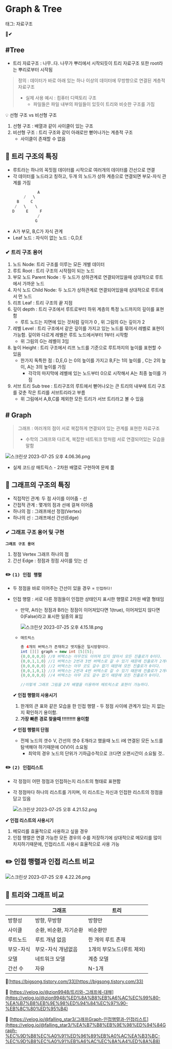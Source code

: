 # Graph & Tree

태그: 자료구조

**📌✔**

## #Tree

- 트리 자료구조 : 나무..다. 나무가 뿌리에서 시작되듯이 트리 자료구조 또한 root라는 뿌리로부터 시작됨

> 정의 : 데이터가 바로 아래 있는 하나 이상의 데이터에 무방향으로 연결된 계층적 자료구조
> 
> - 실제 사용 예시 : 컴퓨터 디렉토리 구조
>     - 파일들은 파일 내부의 파일들이 있듯이 트리와 비슷한 구조를 가짐

<aside>
💡 선형 구조 vs 비선형 구조

1. 선형 구조 : 배열과 같이 사이클이 있는 구조
2. 비선형 구조 : 트리 구조와 같이 아래로만 뻗어나가는 계층적 구조
    - 사이클이 존재할 수 없음
</aside>

## **📌 트리 구조의 특징**

- 루트라는 하나의 꼭짓점 데이터를 시작으로 여러개의 데이터를 간선으로 연결
- 각 데이터를 노드라고 칭하고, 두개 의 노드가 상하 계층으로 연결되면 부모-자식 관계를 가짐

```java
		 	  A
  		/   \
  	 B     C
    /   \    \
   D     E     F
              /
             G
```

- A가 부모, B,C가 자식 관계
- Leaf 노드 : 자식이 없는 노드 : G,D,E

### **✔ 트리 구조 용어**

1. 노드 Node: 트리 구조를 이루는 모든 개별 데이터
2. 루트 Root : 트리 구조의 시작점이 되는 노드
3. 부모 노드 Parent Node : 두 노드가 상하관계로 연결되어있을때 상대적으로 루트에서 가까운 노드
4. 자식 노드 Child Node: 두 노드가 상하관계로 연결되어있을때 상대적으로 루트에서 먼 노드
5. 리프 Leaf : 트리 구조의 끝 지점
6. 깊이 depth : 트리 구조에서 루트로부터 하위 계층의 특정 노드까지의 깊이를 표현함 
    - 루트 노드는 지면에 있는 것처럼 깊이가 0 , 위 그림의 G는 깊이가 2
7. 레벨 Level : 트리 구조에서 같은 깊이를 가지고 있는 노드를 묶어서 레벨로 표현이 가능함. 깊이와 다르게 레벨은 루트 노드에서부터 1부터 시작함
    - 위 그림의 G는 레벨이 3임
8. 높이 Height : 트리 구조에서 리프 노드를 기준으로 루트까지의 높이를 표현할 수 있음
    - 한가지 독특한 점 : D,E,G 는 0의 높이를 가지고 B,F는 1의 높이를 , C는 2의 높이, A는 3의 높이를 가짐
        - 각각의 마지막에 레벨에 있는 노드부터 0으로 시작해서 A는 최종 높이를 가짐
9. 서브 트리 Sub tree : 트리구조의 루트에서 뻗어나오는 큰 트리의 내부에 트리 구조를 갖춘 작은 트리를 서브트리라고 부름
    - 위 그림에서 A,B,C를 제외한 모든 트리가 서브 트리라고 볼 수 있음

## # **Graph**

> 그래프 : 여러개의 점이 서로 복잡하게 연결되어 있는 관계를 표현한 자료구조
> 
> - 수학의 그래프와 다르게, 복잡한 네트워크 망처럼 서로 연결되어있는 모습을 말함

![스크린샷 2023-07-25 오후 4.06.36.png](Graph%20&%20Tree%20f0641a7674cb4016aaa1b893e2ec9615/%25E1%2584%2589%25E1%2585%25B3%25E1%2584%258F%25E1%2585%25B3%25E1%2584%2585%25E1%2585%25B5%25E1%2586%25AB%25E1%2584%2589%25E1%2585%25A3%25E1%2586%25BA_2023-07-25_%25E1%2584%258B%25E1%2585%25A9%25E1%2584%2592%25E1%2585%25AE_4.06.36.png)

- 실제 코드상 매트릭스 - 2차원 배열로 구현하여 문제 풂

## **📌 그래프의 구조의 특징**

- 직접적인 관계: 두 점 사이를 이어줌 - 선
- 간접적 관계 : 몇개의 점과 선에 걸쳐 이어줌
- 하나의 점 : 그래프에선 정점(Vertex)
- 하나의 선 : 그래프에선 간선(Edge)

### **✔ 그래프 구조 용어 및 구현**

**`그래프 구조 용어`**

1. 정점 Vertex 그래프 하나의 점
2. 간선 Edge : 정점과 정점 사이를 잇는 선 

### ✏️ **`(1) 인접 행렬`**

- 두 정점을 바로 이어주는 간선이 있을 경우 = `인접하다!`
- 인접 행렬 : 서로 다른 정점들이 인접한 상태인지 표시한 행렬로 2차원 배열 형태임
    - 만약, A라는 정점과 B라는 정점이 이어져있다면 1(true), 이어져있지 않다면 0(False)라고 표시한 일종의 표임
        
        ![스크린샷 2023-07-25 오후 4.15.18.png](Graph%20&%20Tree%20f0641a7674cb4016aaa1b893e2ec9615/%25E1%2584%2589%25E1%2585%25B3%25E1%2584%258F%25E1%2585%25B3%25E1%2584%2585%25E1%2585%25B5%25E1%2586%25AB%25E1%2584%2589%25E1%2585%25A3%25E1%2586%25BA_2023-07-25_%25E1%2584%258B%25E1%2585%25A9%25E1%2584%2592%25E1%2585%25AE_4.15.18.png)
        
    - `매트릭스`
        
        ```java
        총 4개의 버텍스가 존재하고 엣지들은 일시방향이다.
        int [][] graph = new int [5][5];
        {0,0,0,0,0} //0 버텍스는 아무것도 이어져 있지 않아서 모든 진출로가 0이다.
        {0,0,1,1,0} //1 버텍스는 2번과 3번 버텍스로 갈 수 있기 때문에 진출로가 2개이다.
        {0,0,0,0,0} //2 버텍스는 아무 곳도 갈수 없기 때문에 모든 진출로가 0이다.
        {0,0,1,0,1} //3 버텍스는 2번과 4번 버텍스로 갈 수 있기 때문에 진출로가 2개이다.
        {0,0,0,0,0} //4 버텍스는 아무 곳도 갈수 없기 때문에 모든 진출로가 0이다.
        
        //이렇게 그래프 그림을 2차 배열을 이용하여 메트릭스로 표현이 가능하다.
        ```
        
    
    **✔ 인접 행렬의 사용시기**
    
    1. 한개의 큰 표와 같은 모습을 한 인접 행렬 - 두 정점 사이에 관계가 있는 지 없는지 확인하기 용이함.
    2. **가장 빠른 경로 찾을때 !!!!!!!!!  용이함**
    
    **✔ 인접 행렬의 단점**
    
    - 전체 노드의 갯수 V, 간선의 갯수 E개라고 했을때 노드 i에 연결된 모든 노드를 탐색해야 하기때문에 O(V)이 소요됨
        - 최악의 경우 노드의 단위가 기하급수적으로 크다면 오랜시간이 소요될 것..
        

### ✏️ **`(2) 인접리스트`**

- 각 정점이 어떤 정점과 인접하는지 리스트의 형태로 표현함
- 각 정점마다 하나의 리스트를 가지며, 이 리스트는 자신과 인접한 리스트의 정점을 담고 있음
    
    ![스크린샷 2023-07-25 오후 4.21.52.png](Graph%20&%20Tree%20f0641a7674cb4016aaa1b893e2ec9615/%25E1%2584%2589%25E1%2585%25B3%25E1%2584%258F%25E1%2585%25B3%25E1%2584%2585%25E1%2585%25B5%25E1%2586%25AB%25E1%2584%2589%25E1%2585%25A3%25E1%2586%25BA_2023-07-25_%25E1%2584%258B%25E1%2585%25A9%25E1%2584%2592%25E1%2585%25AE_4.21.52.png)
    

**✔ 인접 리스트의 사용시기**

1. 메모리를 효율적으로 사용하고 싶을 경우
2. 인접 행렬은 연결 가능한 모든 경우의 수를 저장하기에 상대적으로 메모리를 많이 차지하기때문에, 인접리스트 사용시 효율적으로 사용 가능

## ✏️ **인접 행렬과 인접 리스트 비교**

![스크린샷 2023-07-25 오후 4.22.26.png](Graph%20&%20Tree%20f0641a7674cb4016aaa1b893e2ec9615/%25E1%2584%2589%25E1%2585%25B3%25E1%2584%258F%25E1%2585%25B3%25E1%2584%2585%25E1%2585%25B5%25E1%2586%25AB%25E1%2584%2589%25E1%2585%25A3%25E1%2586%25BA_2023-07-25_%25E1%2584%258B%25E1%2585%25A9%25E1%2584%2592%25E1%2585%25AE_4.22.26.png)

## **📌 트리와 그래프 비교**

|  | 그래프 | 트리 |
| --- | --- | --- |
| 방향성 | 방향, 무방향 | 방향만 |
| 사이클 | 순환, 비순환, 자기순환 | 비순환만 |
| 루트노드 | 루트 개념 없음 | 한 개의 루트 존재 |
| 부모-자식 | 부모-자식 개념없음 | 1개의 부모노드(루트 제외) |
| 모델 | 네트워크 모델 | 계층 모델 |
| 간선 수 | 자유 | N-1개 |

🔗[https://bigsong.tistory.com/33](https://bigsong.tistory.com/33)

🔗 [https://velog.io/@zion9948/트리와-그래프에-대해](https://velog.io/@zion9948/%ED%8A%B8%EB%A6%AC%EC%99%80-%EA%B7%B8%EB%9E%98%ED%94%84%EC%97%90-%EB%8C%80%ED%95%B4)

🔗 [https://velog.io/@falling_star3/그래프Graph-인접행렬과-인접리스트](https://velog.io/@falling_star3/%EA%B7%B8%EB%9E%98%ED%94%84Graph-%EC%9D%B8%EC%A0%91%ED%96%89%EB%A0%AC%EA%B3%BC-%EC%9D%B8%EC%A0%91%EB%A6%AC%EC%8A%A4%ED%8A%B8)